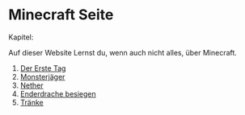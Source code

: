 # Minecraft Seite
    
Kapitel:
 
 Auf dieser Website Lernst du, wenn auch nicht alles, über Minecraft.
 
1. [Der Erste Tag](oberwelt.md)
1. [Monsterjäger](monsterjäger.md)
1. [Nether](nether.md)
1. [Enderdrache besiegen](end.md)
1. [Tränke](tränke.md)
